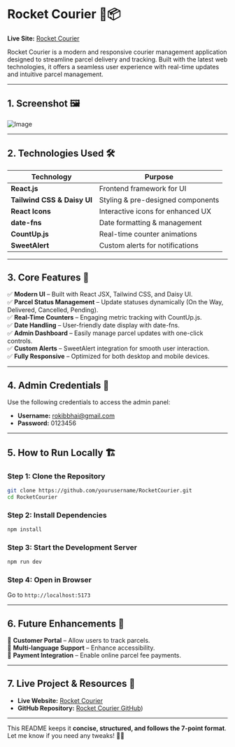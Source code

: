 
# **Rocket Courier** 🚀📦  

**Live Site:** [Rocket Courier](https://parcel-web-project.web.app/)  

Rocket Courier is a modern and responsive courier management application designed to streamline parcel delivery and tracking. Built with the latest web technologies, it offers a seamless user experience with real-time updates and intuitive parcel management.  

---

## **1. Screenshot** 🖼️  

![Image](https://github.com/user-attachments/assets/6494fc5d-0a50-470c-8ffe-1dda47e549cb)

---

## **2. Technologies Used** 🛠️  

| Technology | Purpose |  
|------------|---------|  
| **React.js** | Frontend framework for UI |  
| **Tailwind CSS & Daisy UI** | Styling & pre-designed components |  
| **React Icons** | Interactive icons for enhanced UX |  
| **date-fns** | Date formatting & management |  
| **CountUp.js** | Real-time counter animations |  
| **SweetAlert** | Custom alerts for notifications |  

---

## **3. Core Features** 🌟  

✅ **Modern UI** – Built with React JSX, Tailwind CSS, and Daisy UI.  
✅ **Parcel Status Management** – Update statuses dynamically (On the Way, Delivered, Cancelled, Pending).  
✅ **Real-Time Counters** – Engaging metric tracking with CountUp.js.  
✅ **Date Handling** – User-friendly date display with date-fns.  
✅ **Admin Dashboard** – Easily manage parcel updates with one-click controls.  
✅ **Custom Alerts** – SweetAlert integration for smooth user interaction.  
✅ **Fully Responsive** – Optimized for both desktop and mobile devices.  

---

## **4. Admin Credentials** 🔑  

Use the following credentials to access the admin panel:  

- **Username:** rokibbhai@gmail.com  
- **Password:** 0123456  

---

## **5. How to Run Locally** 🏗️  

### **Step 1: Clone the Repository**  
```bash
git clone https://github.com/yourusername/RocketCourier.git
cd RocketCourier
```

### **Step 2: Install Dependencies**  
```bash
npm install
```

### **Step 3: Start the Development Server**  
```bash
npm run dev
```

### **Step 4: Open in Browser**  
Go to `http://localhost:5173`  

---

## **6. Future Enhancements** 🚀  

🔹 **Customer Portal** – Allow users to track parcels.  
🔹 **Multi-language Support** – Enhance accessibility.  
🔹 **Payment Integration** – Enable online parcel fee payments.  

---

## **7. Live Project & Resources** 🔗  

- **Live Website:** [Rocket Courier](https://parcel-web-project.web.app/)  
- **GitHub Repository:** [Rocket Courier GitHub](https://github.com/RokibulAlom-hub/Rocket-Courier-Client))  

---

This README keeps it **concise, structured, and follows the 7-point format**. Let me know if you need any tweaks! 🚀🔥
